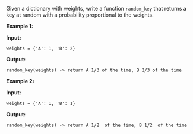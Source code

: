 ﻿
Given a dictionary with weights, write a function  `random_key`  that returns a key at random with a probability proportional to the weights.

**Example 1:**

**Input:**

```
weights = {'A': 1, 'B': 2}

```

**Output:**

```
random_key(weights) -> return A 1/3 of the time, B 2/3 of the time

```

**Example 2:**

**Input:**

```
weights = {'A': 1, 'B': 1}

```

**Output:**

```
random_key(weights) -> return A 1/2  of the time, B 1/2  of the time
```
